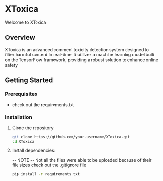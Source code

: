 # XToxica

Welcome to XToxica

## Overview

XToxica is an advanced comment toxicity detection system designed to filter harmful content in real-time. It utilizes a machine learning model built on the TensorFlow framework, providing a robust solution to enhance online safety.

## Getting Started

### Prerequisites
- check out the requirements.txt

### Installation

1. Clone the repository:

    ```bash
    git clone https://github.com/your-username/XToxica.git
    cd XToxica
    ```

2. Install dependencies:

    -- NOTE -- Not all the files were able to be uploaded because of their file sizes check out the .gitignore file

    ```bash
    pip install -r requirements.txt
    ```

